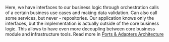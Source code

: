 Here, we have interfaces to our business logic through orchestration calls of a certain business use cases and making data validation. Can also call some services, but never - repositories.
Our application knows only the interfaces, but the implementation is actually outside of the core business logic.
This allows to have even more decoupling between core business module and infrastructure tools.
Read more in [Ports & Adapters Architecture](https://medium.com/the-software-architecture-chronicles/ports-adapters-architecture-d19f2d476eca)